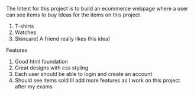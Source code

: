 The Intent for this project is to build an ecommerce webpage where a user can see items to buy
Ideas for the items on this project
1. T-shirts
2. Watches
3. Skincare( A friend really likes this idea)

Features
1. Good html foundation
2. Great designs with css styling
3. Each user should be able to login and create an account
4. Should see items sold
Ill add more features as I work on this project after my exams
